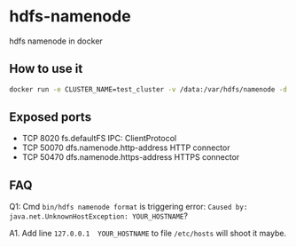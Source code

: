 # hdfs-namenode

hdfs namenode in docker

## How to use it

```bash
docker run -e CLUSTER_NAME=test_cluster -v /data:/var/hdfs/namenode -d --name hdfs-nn -p 8020:8020 -p 50070:50070 2breakfast/hadoop:2.7.3-nn
```

## Exposed ports

* TCP   8020    fs.defaultFS                    IPC: ClientProtocol
* TCP   50070   dfs.namenode.http-address       HTTP connector
* TCP   50470   dfs.namenode.https-address      HTTPS connector

## FAQ

Q1: Cmd `bin/hdfs namenode format` is triggering error: ```Caused by: java.net.UnknownHostException: YOUR_HOSTNAME```?

A1. Add line ```127.0.0.1  YOUR_HOSTNAME``` to file ```/etc/hosts``` will shoot it maybe.
